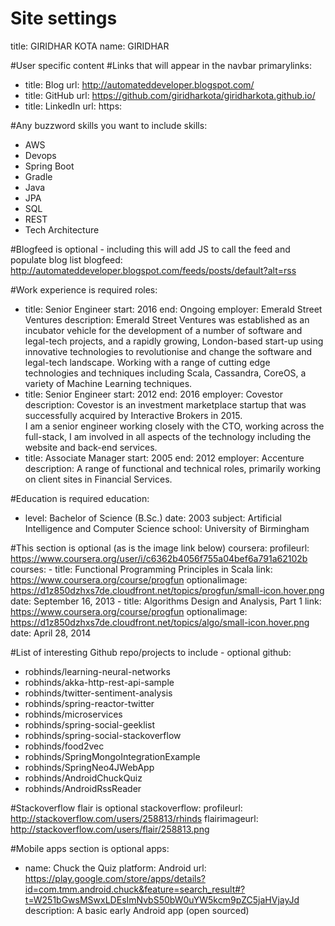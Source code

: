 # Site settings
title: GIRIDHAR KOTA
name: GIRIDHAR

#User specific content
#Links that will appear in the navbar
primarylinks:
 - title: Blog
   url: http://automateddeveloper.blogspot.com/
 - title: GitHub
   url: https://github.com/giridharkota/giridharkota.github.io/
 - title: LinkedIn
   url: https:

#Any buzzword skills you want to include
skills:
 - AWS
 - Devops
 - Spring Boot
 - Gradle
 - Java
 - JPA
 - SQL
 - REST
 - Tech Architecture

#Blogfeed is optional - including this will add JS to call the feed and populate blog list
blogfeed: http://automateddeveloper.blogspot.com/feeds/posts/default?alt=rss

#Work experience is required
roles:
 - title: Senior Engineer
   start: 2016
   end: Ongoing
   employer: Emerald Street Ventures
   description: Emerald Street Ventures was established as an incubator vehicle for the development of a number of software and legal-tech projects, and a rapidly growing, London-based start-up using innovative technologies to revolutionise and change the software and legal-tech landscape. Working with a range of cutting edge technologies and techniques including Scala, Cassandra, CoreOS, a variety of Machine Learning techniques.
 - title: Senior Engineer
   start: 2012
   end: 2016
   employer: Covestor
   description: Covestor is an investment marketplace startup that was successfully acquired by Interactive Brokers in 2015. <br/> I am a senior engineer working closely with the CTO, working across the full-stack, I am involved in all aspects of the technology including the website and back-end services.
 - title: Associate Manager
   start: 2005
   end: 2012
   employer: Accenture
   description: A range of functional and technical roles, primarily working on client sites in Financial Services.

#Education is required
education:
 - level: Bachelor of Science (B.Sc.)
   date: 2003
   subject: Artificial Intelligence and Computer Science
   school: University of Birmingham

#This section is optional (as is the image link below)
coursera:
   profileurl: https://www.coursera.org/user/i/c6362b4056f755a04bef6a791a62102b
   courses:
    - title: Functional Programming Principles in Scala
      link: https://www.coursera.org/course/progfun
      optionalimage: https://d1z850dzhxs7de.cloudfront.net/topics/progfun/small-icon.hover.png
      date: September 16, 2013
    - title: Algorithms Design and Analysis, Part 1
      link: https://www.coursera.org/course/progfun
      optionalimage: https://d1z850dzhxs7de.cloudfront.net/topics/algo/small-icon.hover.png
      date: April 28, 2014

#List of interesting Github repo/projects to include - optional
github:
 - robhinds/learning-neural-networks
 - robhinds/akka-http-rest-api-sample
 - robhinds/twitter-sentiment-analysis
 - robhinds/spring-reactor-twitter
 - robhinds/microservices
 - robhinds/spring-social-geeklist
 - robhinds/spring-social-stackoverflow
 - robhinds/food2vec
 - robhinds/SpringMongoIntegrationExample
 - robhinds/SpringNeo4JWebApp
 - robhinds/AndroidChuckQuiz
 - robhinds/AndroidRssReader

#Stackoverflow flair is optional
stackoverflow:
   profileurl: http://stackoverflow.com/users/258813/rhinds
   flairimageurl: http://stackoverflow.com/users/flair/258813.png

#Mobile apps section is optional
apps:
 - name: Chuck the Quiz
   platform: Android
   url: https://play.google.com/store/apps/details?id=com.tmm.android.chuck&feature=search_result#?t=W251bGwsMSwxLDEsImNvbS50bW0uYW5kcm9pZC5jaHVjayJd
   description: A basic early Android app (open sourced)
